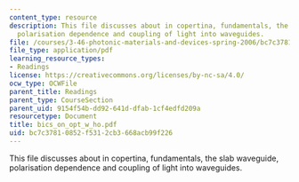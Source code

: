 ```yaml
---
content_type: resource
description: This file discusses about in copertina, fundamentals, the slab waveguide,
  polarisation dependence and coupling of light into waveguides.
file: /courses/3-46-photonic-materials-and-devices-spring-2006/bc7c37810852f5312cb3668acb99f226_bics_on_opt_w_ho.pdf
file_type: application/pdf
learning_resource_types:
- Readings
license: https://creativecommons.org/licenses/by-nc-sa/4.0/
ocw_type: OCWFile
parent_title: Readings
parent_type: CourseSection
parent_uid: 9154f54b-dd92-641d-dfab-1cf4edfd209a
resourcetype: Document
title: bics_on_opt_w_ho.pdf
uid: bc7c3781-0852-f531-2cb3-668acb99f226
---
```

This file discusses about in copertina, fundamentals, the slab waveguide, polarisation dependence and coupling of light into waveguides.